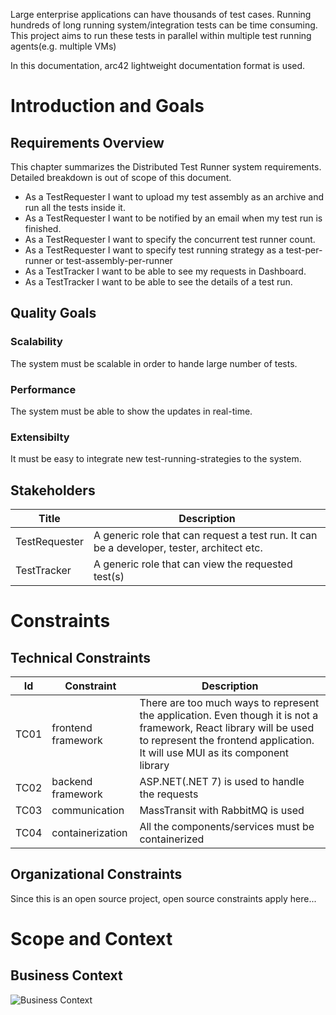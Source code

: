 Large enterprise applications can have thousands of test cases. Running hundreds of long running system/integration tests can be time consuming. This project aims to run these tests in parallel within multiple test running agents(e.g. multiple VMs)

In this documentation, arc42 lightweight documentation format is used.

# Introduction and Goals

## Requirements Overview

This chapter summarizes the Distributed Test Runner system requirements. Detailed breakdown is out of scope of this document.

- As a TestRequester I want to upload my test assembly as an archive and run all the tests inside it.
- As a TestRequester I want to be notified by an email when my test run is finished.
- As a TestRequester I want to specify the concurrent test runner count.
- As a TestRequester I want to specify test running strategy as a test-per-runner or test-assembly-per-runner
- As a TestTracker I want to be able to see my requests in Dashboard.
- As a TestTracker I want to be able to see the details of a test run.

## Quality Goals

### Scalability

The system must be scalable in order to hande large number of tests.

### Performance

The system must be able to show the updates in real-time.

### Extensibilty

It must be easy to integrate new test-running-strategies to the system.

## Stakeholders

| Title         | Description                                                                               |
| ------------- | ----------------------------------------------------------------------------------------- |
| TestRequester | A generic role that can request a test run. It can be a developer, tester, architect etc. |
| TestTracker   | A generic role that can view the requested test(s)                                        |

# Constraints

## Technical Constraints

| Id   | Constraint         | Description                                                                                                                                                                                         |
| ---- | ------------------ | --------------------------------------------------------------------------------------------------------------------------------------------------------------------------------------------------- |
| TC01 | frontend framework | There are too much ways to represent the application. Even though it is not a framework, React library will be used to represent the frontend application. It will use MUI as its component library |
| TC02 | backend framework  | ASP.NET(.NET 7) is used to handle the requests                                                                                                                                                      |
| TC03 | communication      | MassTransit with RabbitMQ is used                                                                                                                                                                   |
| TC04 | containerization   | All the components/services must be containerized                                                                                                                                                   |

## Organizational Constraints

Since this is an open source project, open source constraints apply here...

# Scope and Context

## Business Context

![Business Context](/pumls/3/_3_1_BusinessContext.png)
